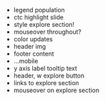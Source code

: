 - legend population
- ctc highlight slide
- style explore section!
- mouseover throughout?
- color updates
- header img
- footer content
- ...mobile
- y axis label tooltip text
- header, w explore button
- links to explore section
- mouseover on explore section
